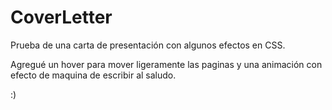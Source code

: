 # CoverLetter
Prueba de una carta de presentación con algunos efectos en CSS.

Agregué un hover para mover ligeramente las paginas y una animación con efecto de maquina de escribir al saludo.

:)
